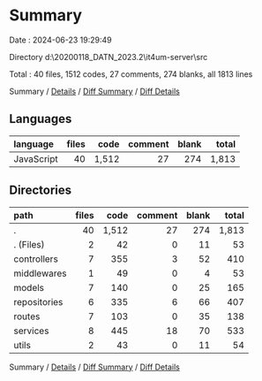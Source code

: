 # Summary

Date : 2024-06-23 19:29:49

Directory d:\\20200118_DATN_2023.2\\it4um-server\\src

Total : 40 files,  1512 codes, 27 comments, 274 blanks, all 1813 lines

Summary / [Details](details.md) / [Diff Summary](diff.md) / [Diff Details](diff-details.md)

## Languages
| language | files | code | comment | blank | total |
| :--- | ---: | ---: | ---: | ---: | ---: |
| JavaScript | 40 | 1,512 | 27 | 274 | 1,813 |

## Directories
| path | files | code | comment | blank | total |
| :--- | ---: | ---: | ---: | ---: | ---: |
| . | 40 | 1,512 | 27 | 274 | 1,813 |
| . (Files) | 2 | 42 | 0 | 11 | 53 |
| controllers | 7 | 355 | 3 | 52 | 410 |
| middlewares | 1 | 49 | 0 | 4 | 53 |
| models | 7 | 140 | 0 | 25 | 165 |
| repositories | 6 | 335 | 6 | 66 | 407 |
| routes | 7 | 103 | 0 | 35 | 138 |
| services | 8 | 445 | 18 | 70 | 533 |
| utils | 2 | 43 | 0 | 11 | 54 |

Summary / [Details](details.md) / [Diff Summary](diff.md) / [Diff Details](diff-details.md)
